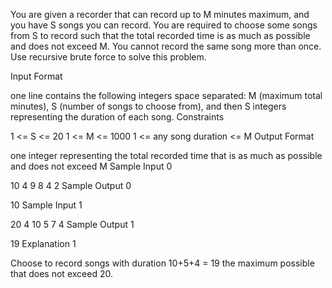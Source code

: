 You are given a recorder that can record up to M minutes maximum, and you have S songs you can record. You are required to choose some songs from S to record such that the total recorded time is as much as possible and does not exceed M. You cannot record the same song more than once. Use recursive brute force to solve this problem.

Input Format

one line contains the following integers space separated: M (maximum total minutes), S (number of songs to choose from), and then S integers representing the duration of each song.
Constraints

1 <= S <= 20
1 <= M <= 1000
1 <= any song duration <= M
Output Format

one integer representing the total recorded time that is as much as possible and does not exceed M
Sample Input 0

10 4 9 8 4 2
Sample Output 0

10
Sample Input 1

20 4 10 5 7 4
Sample Output 1

19
Explanation 1

Choose to record songs with duration 10+5+4 = 19 the maximum possible that does not exceed 20.
